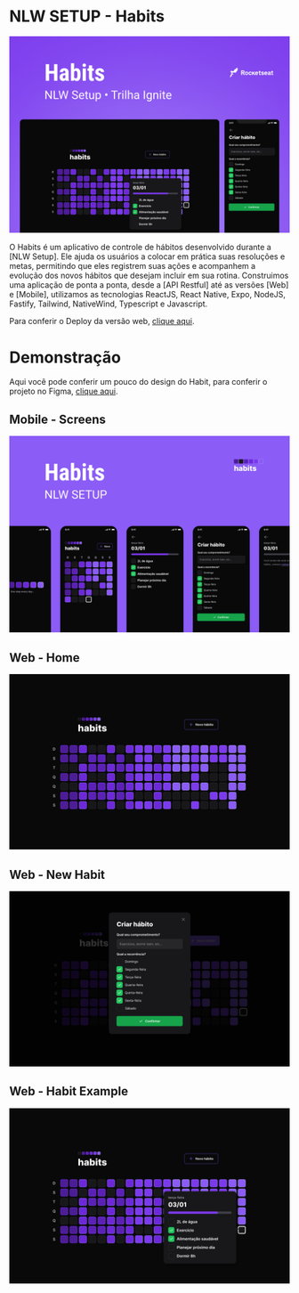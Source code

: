 # NLW SETUP - Habits 
![Banner NLW SETUP](./docs/assets/Banner.png)

O Habits é um aplicativo de controle de hábitos desenvolvido durante a [NLW Setup]. Ele ajuda os usuários a colocar em prática suas resoluções e metas, permitindo que eles registrem suas ações e acompanhem a evolução dos novos hábitos que desejam incluir em sua rotina. Construimos uma aplicação de ponta a ponta, desde a [API Restful] até as versões [Web] e [Mobile], utilizamos as tecnologias ReactJS, React Native, Expo, NodeJS, Fastify, Tailwind, NativeWind, Typescript e Javascript.

Para conferir o Deploy da versão web, [clique aqui](https://nlw-setup-beta.vercel.app).


# Demonstração
Aqui você pode conferir um pouco do design do Habit, para conferir o projeto no Figma, [clique aqui](https://www.figma.com/community/file/1195326661124171197).

## Mobile - Screens
![Habitis Mobile](./docs/assets/Mobile.png)

## Web - Home
![Habitis Web](./docs/assets/Home.png)

## Web - New Habit
![Habitis Web](./docs/assets/New-Habit.png)

## Web - Habit Example
![Habitis Web](./docs/assets/Habit.png)
